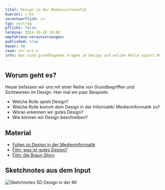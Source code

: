 ```yaml
---
titel: Design in der Medieninformatik
kuerzel: v-ko
verantwortlich: cn
typ: vortrag
pflicht: false
termine: 2024-10-18 10:00
empfohlene-voraussetzungen: 
published: true
dauer: 90
raum: vor-ort-v
info: Was sind grundlegende Fragen im Design und welche Rolle spielt Design in der Medieninformatik?
---
```



## Worum geht es?

Heute befassen wir uns mit einer Reihe von Grundbegriffen und Sichtweisen im Design. Hier mal ein paar Beispiele:
- Welche Rolle spielt Design?
- Welche Rolle kommt dem Design in der Informatik/ Medieninformatik zu?
- Woran erkennen wir gutes Design?
- Wie können wir Design beschreiben?


## Material
- [Folien zu Design in der Medieninformatik](https://cnoss.github.io/slides/presentations/screendesign/design-in-der-medieninformatik/)
- [Film: was ist gutes Design?](https://www.youtube.com/watch?v=A2OS6m6PfXQ&t=131s)
- [Film: die Braun Story](https://www.youtube.com/watch?v=RVmQMe45-mY&t=4s)

## Sketchnotes aus dem Input
![Sketchnotes SD Design in der MI](../../images/recordings/sd-session-02.jpg "Sketchnotes SD Design in der MI")